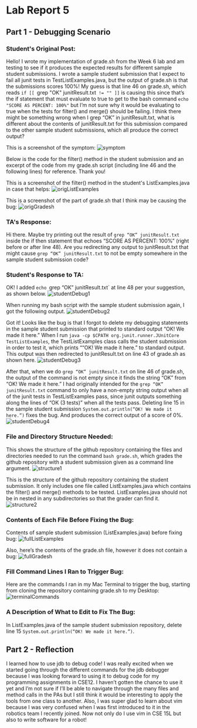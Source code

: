 # Lab Report 5
## Part 1 - Debugging Scenario

### Student's Original Post:
Hello! I wrote my implementation of grade.sh from the Week 6 lab and am testing to see if it produces the expected results for different sample student submissions. I wrote a sample student submission that I expect to fail all junit tests in TestListExamples.java, but the output of grade.sh is that the submissions scores 100%! My guess is that line 46 on grade.sh, which reads `if [[ `grep "OK" junitResult.txt` != "" ]]` is causing this since that’s the if statement that must evaluate to true to get to the bash command `echo "SCORE AS PERCENT: 100%"` but I’m not sure why it would be evaluating to true when the tests for filter() and merge() should be failing. I think there might be something wrong when I grep “OK” in junitResult.txt, what is different about the contents of junitResult.txt for this submission compared to the other sample student submissions, which all produce the correct output?

This is a screenshot of the symptom:
![symptom](symptom.png)

Below is the code for the filter() method in the student submission and an excerpt of the code from my grade.sh script (including line 46 and the following lines) for reference. Thank you!

This is a screenshot of the filter() method in the student's ListExamples.java in case that helps:
![origListExamples](origListExamples.png)

This is a screenshot of the part of grade.sh that I think may be causing the bug:
![origGradesh](origGradesh.png)


### TA's Response:
Hi there. Maybe try printing out the result of `grep “OK” junitResult.txt` inside the if then statement that echoes “SCORE AS PERCENT: 100%” (right before or after line 48). Are you redirecting any output to junitResult.txt that might cause `grep “OK” junitResult.txt` to not be empty somewhere in the sample student submission code?

### Student's Response to TA:
OK! I added `echo `grep “OK” junitResult.txt` at line 48 per your suggestion, as shown below.
![studentDebug1](studentDebug1.png)

When running my bash script with the sample student submission again, I got the following output.
![studentDebug2](studentDebug2.png)

Got it! Looks like the bug is that I forgot to delete my debugging statements in the sample student submission that printed to standard output “OK! We made it here.” When I run `java -cp $CPATH org.junit.runner.JUnitCore TestListExamples`, the TestListExamples class calls the student submission in order to test it, which prints ““OK! We made it here.” to standard output. This output was then redirected to junitResult.txt on line 43 of grade.sh as shown here.
![studentDebug3](studentDebug3.png)

After that, when we do `grep “OK” junitResult.txt` on line 46 of grade.sh, the output of the command is not empty since it finds the string “OK” from “OK! We made it here.” I had originally intended for the `grep “OK” junitResult.txt` command to only have a non-empty string output when all of the junit tests in TestListExamples pass, since junit outputs something along the lines of “OK (3 tests)” when all the tests pass. Deleting line 15 in the sample student submission `System.out.println(“OK! We made it here.”)` fixes the bug. And produces the correct output of a score of 0%.
![studentDebug4](studentDebug4.png)

### File and Directory Structure Needed:
This shows the structure of the github repository containing the files and directories needed to run the command `bash grade.sh`, which grades the github repository with a student submission given as a command line argument.
![structure1](structure1.png)

This is the structure of the github repository containing the student submission. It only includes one file called ListExamples.java which contains the filter() and merge() methods to be tested. ListExamples.java should not be in nested in any subdirectories so that the grader can find it.
![structure2](structure2.png)

### Contents of Each File Before Fixing the Bug:
Contents of sample student submission (ListExamples.java) before fixing bug:
![fullListExamples](fullListExamples.png)

Also, here’s the contents of the grade.sh file, however it does not contain a bug:
![fullGradesh](fullGradesh.png)

### Fill Command Lines I Ran to Trigger Bug:
Here are the commands I ran in my Mac Terminal to trigger the bug, starting from cloning the repository containing grade.sh to my Desktop:
![terminalCommands](terminalCommands.png)

### A Description of What to Edit to Fix The Bug:
In ListExamples.java of the sample student submission repository, delete line 15 `System.out.println(“OK! We made it here.”)`.


## Part 2 - Reflection

I learned how to use jdb to debug code! I was really excited when we started going through the different commands for the jdb debugger because I was looking forward to using it to debug code for my programming assignments in CSE12. I haven’t gotten the chance to use it yet and I’m not sure if I’ll be able to navigate through the many files and method calls in the PAs but I still think it would be interesting to apply the tools from one class to another. Also, I was super glad to learn about vim because I was very confused when I was first introduced to it in the robotics team I recently joined. Now not only do I use vim in CSE 15L but also to write software for a robot!
